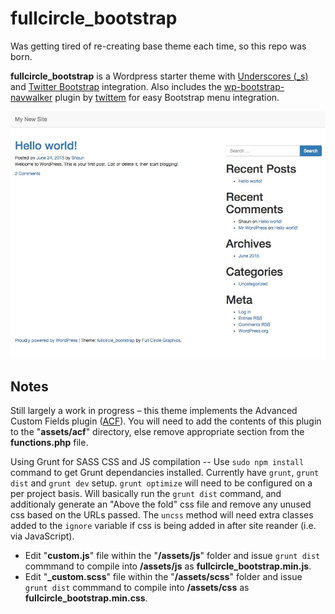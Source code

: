 # fullcircle_bootstrap
Was getting tired of re-creating base theme each time, so this repo was born.

**fullcircle_bootstrap** is a Wordpress starter theme with [Underscores (_s)](http://underscores.me/) and [Twitter Bootstrap](http://getbootstrap.com/) integration. Also includes the [wp-bootstrap-navwalker](https://github.com/twittem/wp-bootstrap-navwalker) plugin by [twittem](https://github.com/twittem) for easy Bootstrap menu integration.

![Screenshot](https://raw.githubusercontent.com/sparkison/fullcircle_bootstrap/master/screenshot.jpg)

Notes
-----

Still largely a work in progress – this theme implements the Advanced Custom Fields plugin ([ACF](http://www.advancedcustomfields.com/)). You will need to add the contents of this plugin to the "**assets/acf**" directory, else remove appropriate section from the **functions.php** file.

Using Grunt for SASS CSS and JS compilation -- Use `sudo npm install` command to get Grunt dependancies installed. Currently have `grunt`, `grunt dist` and `grunt dev` setup. `grunt optimize` will need to be configured on a per project basis. Will basically run the `grunt dist` command, and additionaly generate an "Above the fold" css file and remove any unused css based on the URLs passed. The `uncss` method will need extra classes added to the `ignore` variable if css is being added in after site reander (i.e. via JavaScript).

- Edit "**custom.js**" file within the "**/assets/js**" folder and issue `grunt dist` commmand to compile into **/assets/js** as **fullcircle_bootstrap.min.js**. 
- Edit "**_custom.scss**" file within the "**/assets/scss**" folder and issue `grunt dist` commmand to compile into **/assets/css** as **fullcircle_bootstrap.min.css**.
